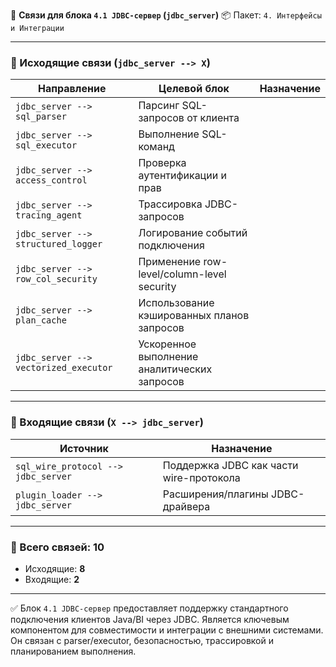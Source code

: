 🔗 **Связи для блока `4.1 JDBC-сервер` (`jdbc_server`)**
📦 Пакет: `4. Интерфейсы и Интеграции`

---

### 🔻 Исходящие связи (`jdbc_server --> X`)

| Направление                           | Целевой блок                                 | Назначение |
| ------------------------------------- | -------------------------------------------- | ---------- |
| `jdbc_server --> sql_parser`          | Парсинг SQL-запросов от клиента              |            |
| `jdbc_server --> sql_executor`        | Выполнение SQL-команд                        |            |
| `jdbc_server --> access_control`      | Проверка аутентификации и прав               |            |
| `jdbc_server --> tracing_agent`       | Трассировка JDBC-запросов                    |            |
| `jdbc_server --> structured_logger`   | Логирование событий подключения              |            |
| `jdbc_server --> row_col_security`    | Применение row-level/column-level security   |            |
| `jdbc_server --> plan_cache`          | Использование кэшированных планов запросов   |            |
| `jdbc_server --> vectorized_executor` | Ускоренное выполнение аналитических запросов |            |

---

### 🔺 Входящие связи (`X --> jdbc_server`)

| Источник                            | Назначение                              |
| ----------------------------------- | --------------------------------------- |
| `sql_wire_protocol --> jdbc_server` | Поддержка JDBC как части wire-протокола |
| `plugin_loader --> jdbc_server`     | Расширения/плагины JDBC-драйвера        |

---

### 🧩 Всего связей: **10**

* Исходящие: **8**
* Входящие: **2**

---

✅ Блок `4.1 JDBC-сервер` предоставляет поддержку стандартного подключения клиентов Java/BI через JDBC. Является ключевым компонентом для совместимости и интеграции с внешними системами. Он связан с parser/executor, безопасностью, трассировкой и планированием выполнения.

